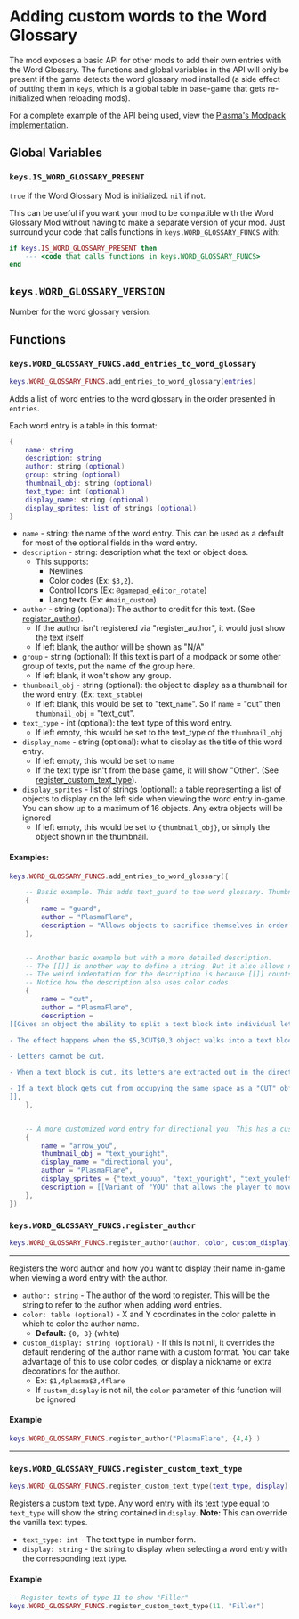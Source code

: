 
# Adding custom words to the Word Glossary
The mod exposes a basic API for other mods to add their own entries with the Word Glossary. The functions and global variables in the API will only be present if the game detects the word glossary mod installed (a side effect of putting them in `keys`, which is a global table in base-game that gets re-initialized when reloading mods).

For a complete example of the API being used, view the [Plasma's Modpack implementation](https://github.com/PlasmaFlare/plasma-baba-mods/blob/master/Lua/glossary.lua).

## Global Variables

### `keys.IS_WORD_GLOSSARY_PRESENT`
`true` if the Word Glossary Mod is initialized. `nil` if not.

This can be useful if you want your mod to be compatible with the Word Glossary Mod without having to make a separate version of your mod. Just surround your code that calls functions in `keys.WORD_GLOSSARY_FUNCS` with:
```lua
if keys.IS_WORD_GLOSSARY_PRESENT then
    --- <code that calls functions in keys.WORD_GLOSSARY_FUNCS>
end
```

## `keys.WORD_GLOSSARY_VERSION`
Number for the word glossary version.

## Functions

### `keys.WORD_GLOSSARY_FUNCS.add_entries_to_word_glossary`

```lua
keys.WORD_GLOSSARY_FUNCS.add_entries_to_word_glossary(entries)
```
Adds a list of word entries to the word glossary in the order presented in `entries`. 

Each word entry is a table in this format:
```lua
{
    name: string
    description: string
    author: string (optional)
    group: string (optional)
    thumbnail_obj: string (optional)
    text_type: int (optional)
    display_name: string (optional) 
    display_sprites: list of strings (optional)
}
```

- `name` - string: the name of the word entry. This can be used as a default for most of the optional fields in the word entry. 
- `description` - string: description what the text or object does.
  - This supports:
    - Newlines
    - Color codes (Ex: `$3,2`).
    - Control Icons (Ex: `@gamepad_editor_rotate`)
    - Lang texts (Ex: `#main_custom`)
- `author` - string (optional): The author to credit for this text. (See [register_author](#keysword_glossary_funcsregister_author)).
  - If the author isn't registered via "register_author", it would just show the text itself
  - If left blank, the author will be shown as "N/A"
- `group` - string (optional): If this text is part of a modpack or some other group of texts, put the name of the group here.
  - If left blank, it won't show any group.
- `thumbnail_obj` - string (optional): the object to display as a thumbnail for the word entry. (Ex: `text_stable`)
  - If left blank, this would be set to "text_`name`". So if `name` = "cut" then `thumbnail_obj` = "text_cut".
- `text_type` - int (optional): the text type of this word entry.
  - If left empty, this would be set to the text_type of the `thumbnail_obj`
- `display_name` - string (optional): what to display as the title of this word entry.
  - If left empty, this would be set to `name`
  - If the text type isn't from the base game, it will show "Other".  (See [register_custom_text_type](#keysword_glossary_funcsregister_custom_text_type)).
- `display_sprites` - list of strings (optional): a table representing a list of objects to display on the left side when viewing the word entry in-game. You can show up to a maximum of 16 objects. Any extra objects will be ignored
  - If left empty, this would be set to `{thumbnail_obj}`, or simply the object shown in the thumbnail.

#### Examples:
```lua
keys.WORD_GLOSSARY_FUNCS.add_entries_to_word_glossary({

    -- Basic example. This adds text_guard to the word glossary. Thumbnails, text type, display sprites and display names are taken care of.
    {
        name = "guard",
        author = "PlasmaFlare",
        description = "Allows objects to sacrifice themselves in order to save another object from being destroyed.",
    },


    -- Another basic example but with a more detailed description.
    -- The [[]] is another way to define a string. But it also allows newlines.
    -- The weird indentation for the description is because [[]] counts every character within the brackets, including newlines and tabs/spaces, into its value.
    -- Notice how the description also uses color codes.
    {
        name = "cut",
        author = "PlasmaFlare",
        description = 
[[Gives an object the ability to split a text block into individual letters.

- The effect happens when the $5,3CUT$0,3 object walks into a text block.

- Letters cannot be cut.

- When a text block is cut, its letters are extracted out in the direction of the cut. Letter extraction can stop early at the first solid object encountered.

- If a text block gets cut from occupying the same space as a "CUT" object, letters are extracted in the direction the text block is facing.
]],
    },


    -- A more customized word entry for directional you. This has a custom thumbnail, a custom title (display_name), and 4 display sprites for showing the 4 different directions of directional you when viewing the word entry in-game.
    {
        name = "arrow_you",
        thumbnail_obj = "text_youright",
        display_name = "directional you",
        author = "PlasmaFlare",
        display_sprites = {"text_youup", "text_youright", "text_youleft", "text_youdown"}
        description = [[Variant of "YOU" that allows the player to move the object the direction of the arrow. Objects that are directional YOU can still trigger "WIN", and will be destroyed on "DEFEAT" object, like normal "YOU" objects.]],
    },
})
```


### `keys.WORD_GLOSSARY_FUNCS.register_author`

```lua
keys.WORD_GLOSSARY_FUNCS.register_author(author, color, custom_display)
```

----------------------------------------------------------------------------

Registers the word author and how you want to display their name in-game when viewing a word entry with the author.


- `author: string` - The author of the word to register. This will be the string to refer to the author when adding word entries.
- `color: table (optional)` - X and Y coordinates in the color palette in which to color the author name.
    - **Default:** `{0, 3}` (white)
- `custom_display: string (optional)` - If this is not nil, it overrides the default rendering of the author name with a custom format. You can take advantage of this to use color codes, or display a nickname or extra decorations for the author.
  - Ex: `$1,4plasma$3,4flare`
  - If `custom_display` is not nil, the `color` parameter of this function will be ignored

#### Example
```lua
keys.WORD_GLOSSARY_FUNCS.register_author("PlasmaFlare", {4,4} )
```

----------------------------------------------------------------------------

### `keys.WORD_GLOSSARY_FUNCS.register_custom_text_type`

```lua
keys.WORD_GLOSSARY_FUNCS.register_custom_text_type(text_type, display)
```

Registers a custom text type. Any word entry with its text type equal to `text_type` will show the string contained in `display`. **Note:** This can override the vanilla text types.

- `text_type: int` - The text type in number form.
- `display: string` - the string to display when selecting a word entry with the corresponding text type.

#### Example
```lua
-- Register texts of type 11 to show "Filler"
keys.WORD_GLOSSARY_FUNCS.register_custom_text_type(11, "Filler")
```